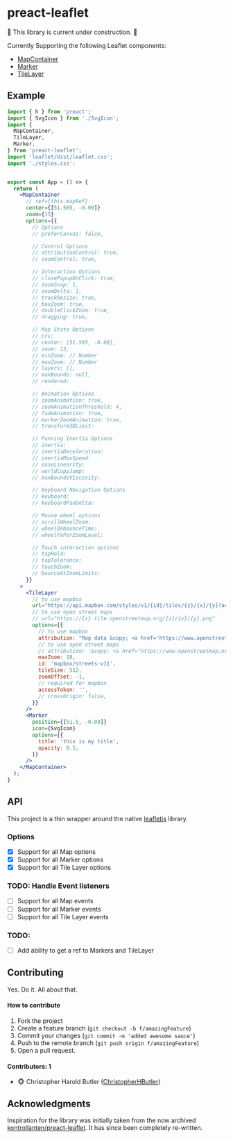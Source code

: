 # preact-leaflet

🚧 This library is current under construction. 🚧

Currently Supporting the following Leaflet components:
* [MapContainer](https://leafletjs.com/reference.html#map-example)
* [Marker](https://leafletjs.com/reference.html#marker)
* [TileLayer](https://leafletjs.com/reference.html#tilelayer)

## Example

```jsx
import { h } from 'preact';
import { SvgIcon } from './SvgIcon';
import {
  MapContainer,
  TileLayer,
  Marker,
} from 'preact-leaflet';
import 'leaflet/dist/leaflet.css';
import './styles.css';


export const App = () => {
  return (
    <MapContainer
      // ref={this.mapRef}
      center={[51.505, -0.09]}
      zoom={13}
      options={{
        // Options
        // preferCanvas: false,

        // Control Options
        // attributionControl: true,
        // zoomControl: true,

        // Interaction Options
        // closePopupOnClick: true,
        // zoomSnap: 1,
        // zoomDelta: 1,
        // trackResize: true,
        // boxZoom: true,
        // doubleClickZoom: true,
        // dragging: true,

        // Map State Options
        // crs:
        // center: [51.505, -0.09],
        // zoom: 13,
        // minZoom: // Number
        // maxZoom: // Number
        // layers: [],
        // maxBounds: null,
        // rendered:

        // Animation Options
        // zoomAnimation: true,
        // zoomAnimationThreshold: 4,
        // fadeAnimation: true,
        // markerZoomAnimation: true,
        // transform3DLimit:

        // Panning Inertia Options
        // inertia:
        // inertiaDeceleration:
        // inertiaMaxSpeed:
        // easeLinearity:
        // worldCopyJump:
        // maxBoundsViscosity:

        // Keyboard Navigation Options
        // keyboard:
        // keyboardPanDelta:

        // Mouse wheel options
        // scrollWheelZoom:
        // wheelDebounceTime:
        // wheelPxPerZoomLevel:

        // Touch interaction options
        // tapHold:
        // tapTolerance:
        // touchZoom:
        // bounceAtZoomLimits:
      }}
    >
      <TileLayer
        // to use mapbox
        url="https://api.mapbox.com/styles/v1/{id}/tiles/{z}/{x}/{y}?access_token={accessToken}"
        // to use open street maps
        // url="https://{s}.tile.openstreetmap.org/{z}/{x}/{y}.png"
        options={{
          // to use mapbox
          attribution: "Map data &copy; <a href='https://www.openstreetmap.org/copyright'>OpenStreetMap</a> contributors, Imagery © <a href='https://www.mapbox.com/'>Mapbox</a>",
          // to use open street maps
          // attribution: '&copy; <a href="https://www.openstreetmap.org/copyright">OpenStreetMap</a> contributors',
          maxZoom: 18,
          id: 'mapbox/streets-v11',
          tileSize: 512,
          zoomOffset: -1,
          // required for mapbox
          accessToken: '',
          // crossOrigin: false,
        }}
      />
      <Marker
        position={[51.5, -0.09]}
        icon={SvgIcon}
        options={{
          title: 'this is my title',
          opacity: 0.5,
        }}
      />
    </MapContainer>
  );
}
```

## API

This project is a thin wrapper around the native [leafletjs](https://leafletjs.com/reference.html) library.


### Options

 - [x] Support for all Map options
 - [x] Support for all Marker options
 - [x] Support for all Tile Layer options

### TODO: Handle Event listeners

 - [ ] Support for all Map events
 - [ ] Support for all Marker events
 - [ ] Support for all Tile Layer events

### TODO:

 - [ ] Add ability to get a ref to Markers and TileLayer


## Contributing
Yes. Do it. All about that.

#### How to contribute
1. Fork the project
2. Create a feature branch (`git checkout -b f/amazingFeature`)
3. Commit your changes (`git commit -m 'added awesome sauce'`)
4. Push to the remote branch (`git push origin f/amazingFeature`)
5. Open a pull request.

#### Contributors: 1

- :monkey_face: Christopher Harold Butler ([ChristopherHButler](https://github.com/ChristopherHButler))

## Acknowledgments

Inspiration for the library was initially taken from the now archived [kontrollanten/preact-leaflet](https://github.com/kontrollanten/preact-leaflet). It has since been completely re-written.

